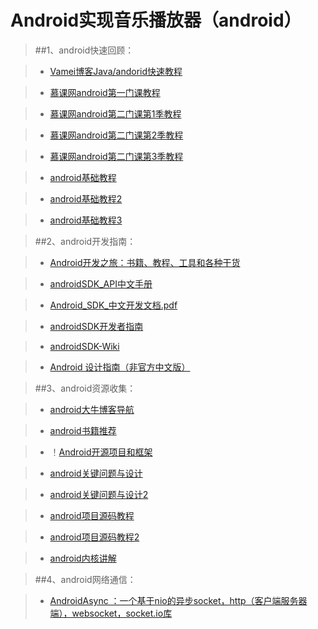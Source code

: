 Android实现音乐播放器（android）
==================

>##1、android快速回顾：

>* [Vamei博客Java/andorid快速教程](http://www.cnblogs.com/vamei/archive/2013/03/31/2991531.html)

>* [慕课网android第一门课教程](http://www.imooc.com/learn/96)

>* [慕课网android第二门课第1季教程](http://www.imooc.com/learn/107)

>* [慕课网android第二门课第2季教程](http://www.imooc.com/learn/142)

>* [慕课网android第二门课第3季教程](http://www.imooc.com/learn/179)




>*  [android基础教程](http://blog.csdn.net/flowingflying/article/category/790538/10)

>*  [android基础教程2](http://www.apkbus.com/android-830-1-1.html)

>*  [android基础教程3](http://blog.csdn.net/Android_Tutor/article/category/605365/3)


>##2、android开发指南：

>* [Android开发之旅：书籍、教程、工具和各种干货](http://blog.jobbole.com/73026/)

>*  [androidSDK_API中文手册](https://github.com/JamesonHuang/Graduation-Project/tree/master/%E6%8A%80%E6%9C%AF%E9%9A%BE%E7%82%B9%E8%A7%A3%E5%86%B3%E6%96%B9%E6%A1%88/1_2.android%E5%AE%9E%E7%8E%B0%E9%9F%B3%E4%B9%90%E6%92%AD%E6%94%BE%E5%99%A8%EF%BC%88android%EF%BC%89/androidSDK_API%E6%89%8B%E5%86%8C)

>* [Android_SDK_中文开发文档.pdf](https://github.com/JamesonHuang/Graduation-Project/blob/master/%E6%8A%80%E6%9C%AF%E9%9A%BE%E7%82%B9%E8%A7%A3%E5%86%B3%E6%96%B9%E6%A1%88/1_2.android%E5%AE%9E%E7%8E%B0%E9%9F%B3%E4%B9%90%E6%92%AD%E6%94%BE%E5%99%A8%EF%BC%88android%EF%BC%89/androidSDK_API%E6%89%8B%E5%86%8C/Android_SDK_%E4%B8%AD%E6%96%87%E5%BC%80%E5%8F%91%E6%96%87%E6%A1%A3.pdf)

>*  [androidSDK开发者指南](http://developers.androidcn.com/offline.html)

>*  [androidSDK-Wiki](http://wikidroid.sinaapp.com/首页)

>*  [Android 设计指南（非官方中文版）](http://adchs.github.io/index.html)


>##3、android资源收集：

>* [android大牛博客导航](http://yeungeek.com/android%E5%BC%80%E5%8F%91%E5%A4%A7%E7%89%9B%E5%8D%9A%E5%AE%A2/)

>* [android书籍推荐](http://blog.csdn.net/aaa2832/article/details/7719554)

>* ！[Android开源项目和框架](http://blog.csdn.net/zhanghw0917/article/details/8921309)



>* [android关键问题与设计](http://blog.chengyunfeng.com/?cat=46&paged=3)

>* [android关键问题与设计2](http://www.cnblogs.com/qianxudetianxia/category/293007.html)

>* [android项目源码教程](http://www.apkbus.com/android-17627-1-1.html)

>* [android项目源码教程2](http://www.apkbus.com/android-19645-1-1.html)

>* [android内核讲解](http://blog.csdn.net/innost/article/details/7648869)


>##4、android网络通信：

>* [AndroidAsync ：一个基于nio的异步socket，http（客户端服务器端），websocket，socket.io库](http://hao.jobbole.com/androidasync/)


